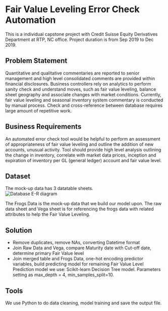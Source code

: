 # Fair Value Leveling Error Check Automation

This is a individual capstone project with Credit Suisse Equity Derivatives Department at RTP, NC office. Project duration is from Sep 2019 to Dec 2019.

## Problem Statement

Quantitative and qualitative commentaries are reported to senior management and high level consolidated comments are provided within financial disclosures. Business controllers rely on analytics to perform sanity check and understand moves, such as fair value leveling, balance sheet geography and associate changes with market conditions. Currently, fair value leveling and seasonal inventory system commentary is conducted by manual process. Check and cross-reference between database requires large amount of repetitive work. 

## Business Requirements

An automated error check tool would be helpful to perform an assessment of appropriateness of fair value leveling and outline the addition of new accounts, unusual activity. Tool should provide high level analysis outlining the change in inventory, correlate with market data prices, inception and expiration of inventory per GL (general ledger) account and fair value level. 

## Dataset

The mock-up data has 3 datatable sheets.  
![Database E-R diagram](https://github.com/mail2sabs03/Error-Check-Automation-/blob/master/Result/databaseE-R.png)

The Frogs Data is the mock-up data that we build our model upon. The raw data sheet and Vega sheet is for referencing the frogs data with related attributes to help the Fair Value Leveling. 

## Solution

* Remove duplicates, remove NAs, converting Datetime format
* Join Raw Data and Vega, compare Maturity date with Cut-off date,   determine primary Fair Value level
* Join merged table and Frogs Data, one-hot encoding predictor variables, build predicting model for remaining Fair Value Level
Prediction model we use: Scikit-learn Decision Tree model. Parameters setting as max_depth = 4, min_samples_split=10.

## Tools

We use Python to do data cleaning, model training and save the output file.


